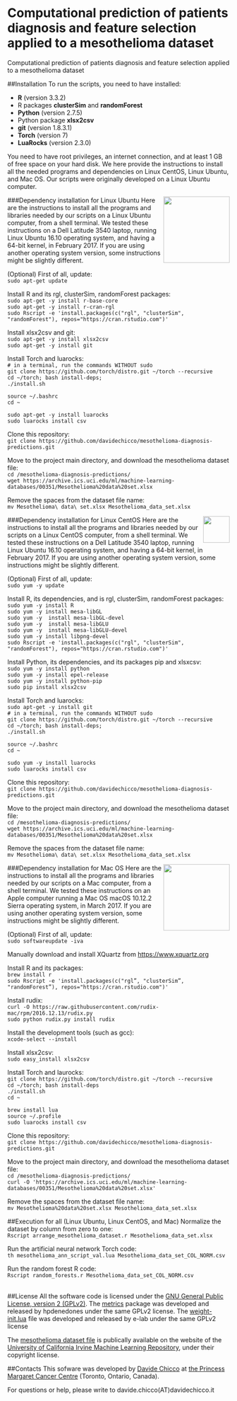 # Computational prediction of patients diagnosis and feature selection applied to a mesothelioma dataset
Computational prediction of patients diagnosis and feature selection applied to a mesothelioma dataset

##Installation
To run the scripts, you need to have installed:
* **R** (version 3.3.2)
* R packages **clusterSim** and **randomForest**
* **Python** (version 2.7.5)
* Python package **xlsx2csv**
* **git** (version 1.8.3.1)
* **Torch** (version 7)
* **LuaRocks** (version 2.3.0)

You need to have root privileges, an internet connection, and at least 1 GB of free space on your hard disk. We here provide the instructions to install all the needed programs and dependencies on Linux CentOS, Linux Ubuntu, and Mac OS. Our scripts were originally developed on a Linux Ubuntu computer.

###Dependency installation for Linux Ubuntu
<img src="http://www.internetpost.it/wp-content/uploads/2016/04/ubuntu-head.png" width="150" align="right">
Here are the instructions to install all the programs and libraries needed by our scripts on a Linux Ubuntu computer, from a shell terminal. We tested these instructions on a Dell Latitude 3540 laptop, running Linux Ubuntu 16.10 operating system, and having a 64-bit kernel, in February 2017. If you are using another operating system version, some instructions might be slightly different.

(Optional) First of all, update:<br>
`sudo apt-get update`<br>

Install R and its rgl, clusterSim, randomForest packages:<br>
`sudo apt-get -y install r-base-core`<br>
`sudo apt-get -y install r-cran-rgl`<br>
`sudo Rscript -e 'install.packages(c("rgl", "clusterSim", "randomForest"), repos="https://cran.rstudio.com")'`<br>

Install xlsx2csv and git:<br>
`sudo apt-get -y install xlsx2csv`<br>
`sudo apt-get -y install git`<br>

Install Torch and luarocks:<br>
`# in a terminal, run the commands WITHOUT sudo`<br>
`git clone https://github.com/torch/distro.git ~/torch --recursive`<br>
`cd ~/torch; bash install-deps;`<br>
`./install.sh`<br>

`source ~/.bashrc`<br>
`cd ~`<br>

`sudo apt-get -y install luarocks`<br>
`sudo luarocks install csv`<br>

Clone this repository:<br>
`git clone https://github.com/davidechicco/mesothelioma-diagnosis-predictions.git`<br>

Move to the project main directory, and download the mesothelioma dataset file:<br>
`cd /mesothelioma-diagnosis-predictions/` <br>
`wget https://archive.ics.uci.edu/ml/machine-learning-databases/00351/Mesothelioma%20data%20set.xlsx` <br>

Remove the spaces from the dataset file name:<br>
`mv Mesothelioma\ data\ set.xlsx Mesothelioma_data_set.xlsx `

###Dependency installation for Linux CentOS
<img src="https://daichan.club/wp-content/uploads/2015/08/logo-centos-7.png" width="60" align="right">
Here are the instructions to install all the programs and libraries needed by our scripts on a Linux CentOS computer, from a shell terminal. We tested these instructions on a Dell Latitude 3540 laptop, running Linux Ubuntu 16.10 operating system, and having a 64-bit kernel, in February 2017. If you are using another operating system version, some instructions might be slightly different.

(Optional) First of all, update:<br>
`sudo yum -y update`

Install R, its dependencies, and is rgl, clusterSim, randomForest packages:<br>
`sudo yum -y install R` <br>
`sudo yum -y install mesa-libGL` <br>
`sudo yum -y  install mesa-libGL-devel` <br>
`sudo yum -y  install mesa-libGLU` <br>
`sudo yum -y  install mesa-libGLU-devel` <br>
`sudo yum -y install libpng-devel` <br>
`sudo Rscript -e 'install.packages(c("rgl", "clusterSim", "randomForest"), repos="https://cran.rstudio.com")'` <br>

Install Python, its dependencies, and its packages pip and xlsxcsv:<br>
`sudo yum -y install python` <br>
`sudo yum -y install epel-release` <br>
`sudo yum -y install python-pip` <br>
`sudo pip install xlsx2csv` <br>

Install Torch and luarocks:<br>
`sudo apt-get -y install git` <br>
`# in a terminal, run the commands WITHOUT sudo` <br>
`git clone https://github.com/torch/distro.git ~/torch --recursive` <br>
`cd ~/torch; bash install-deps;` <br>
`./install.sh` <br>

`source ~/.bashrc`<br>
`cd ~`<br>

`sudo yum -y install luarocks` <br>
`sudo luarocks install csv` <br>

Clone this repository:<br>
`git clone https://github.com/davidechicco/mesothelioma-diagnosis-predictions.git`<br>

Move to the project main directory, and download the mesothelioma dataset file:<br>
`cd /mesothelioma-diagnosis-predictions/` <br>
`wget https://archive.ics.uci.edu/ml/machine-learning-databases/00351/Mesothelioma%20data%20set.xlsx` <br>

Remove the spaces from the dataset file name:<br>
`mv Mesothelioma\ data\ set.xlsx Mesothelioma_data_set.xlsx `

###Dependency installation for Mac OS
<img src="https://www.technobuffalo.com/wp-content/uploads/2015/06/Mac-OS-logo.jpg" width="150" align="right">
Here are the instructions to install all the programs and libraries needed by our scripts on a Mac computer, from a shell terminal. We tested these instructions on an Apple computer running a Mac OS macOS 10.12.2 Sierra operating system, in March 2017. If you are using another operating system version, some instructions might be slightly different.

(Optional) First of all, update:<br>
`sudo softwareupdate -iva`<br>

Manually download and install XQuartz from https://www.xquartz.org <br>

Install R and its packages:<br>
`brew install r`<br>
`sudo Rscript -e 'install.packages(c("rgl”, "clusterSim”, "randomForest”), repos="https://cran.rstudio.com")' `<br>

Install rudix:<br>
`curl -O https://raw.githubusercontent.com/rudix-mac/rpm/2016.12.13/rudix.py`<br>
`sudo python rudix.py install rudix`<br>

Install the development tools (such as gcc):<br>
`xcode-select --install`<br>

Install xlsx2csv:<br>
`sudo easy_install xlsx2csv` <br>

Install Torch and laurocks:<br>
`git clone https://github.com/torch/distro.git ~/torch --recursive`<br>
`cd ~/torch; bash install-deps`<br>
`./install.sh`<br>
`cd ~`<br>

`brew install lua`<br>
`source ~/.profile`<br>
`sudo luarocks install csv`<br>

Clone this repository:<br>
`git clone https://github.com/davidechicco/mesothelioma-diagnosis-predictions.git`<br>

Move to the project main directory, and download the mesothelioma dataset file:<br>
`cd /mesothelioma-diagnosis-predictions/`<br>
`curl -O 'https://archive.ics.uci.edu/ml/machine-learning-databases/00351/Mesothelioma%20data%20set.xlsx'`<br>

Remove the spaces from the dataset file name:<br>
`mv Mesothelioma%20data%20set.xlsx Mesothelioma_data_set.xlsx` <br> 

##Execution for all (Linux Ubuntu, Linux CentOS, and Mac)
Normalize the dataset by column from zero to one:<br>
`Rscript arrange_mesothelioma_dataset.r Mesothelioma_data_set.xlsx` <br>

Run the artificial neural network Torch code:<br>
`th mesothelioma_ann_script_val.lua Mesothelioma_data_set_COL_NORM.csv` <br>

Run the random forest R code:<br>
`Rscript random_forests.r Mesothelioma_data_set_COL_NORM.csv` <br><br>

##License
All the software code is licensed under the [GNU General Public License, version 2 (GPLv2)](http://www.gnu.org/licenses/gpl-2.0-standalone.html).
The [metrics](https://github.com/hpenedones/metrics) package was developed and released by hpdenedones under the same GPLv2 license. The [weight-init.lua](https://github.com/e-lab/torch-toolbox) file was developed and released by e-lab under the same GPLv2 license

The [mesothelioma dataset file](https://archive.ics.uci.edu/ml/datasets/Mesothelioma%C3%A2%E2%82%AC%E2%84%A2s+disease+data+set+) is publically available on the website of the [University of California Irvine Machine Learning Repository](http://archive.ics.uci.edu/ml/), under their copyright license.

##Contacts
This sofware was developed by [Davide Chicco](http://www.DavideChicco.it) at [the Princess Margaret Cancer Centre](http://www.uhn.ca/PrincessMargaret/Research/) (Toronto, Ontario, Canada).

For questions or help, please write to davide.chicco(AT)davidechicco.it
